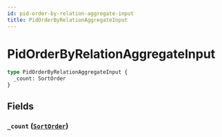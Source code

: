 ```yaml
---
id: pid-order-by-relation-aggregate-input
title: PidOrderByRelationAggregateInput
---
```


 # PidOrderByRelationAggregateInput





```graphql
type PidOrderByRelationAggregateInput {
  _count: SortOrder
}
```


## Fields

### `_count` ([`SortOrder`](/enums/sort-order))






